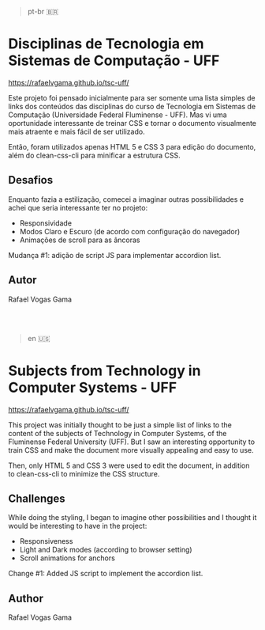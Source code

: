 > pt-br 🇧🇷

# Disciplinas de Tecnologia em Sistemas de Computação - UFF

https://rafaelvgama.github.io/tsc-uff/

Este projeto foi pensado inicialmente para ser somente uma lista simples de links dos conteúdos das disciplinas do curso de Tecnologia em Sistemas de Computação (Universidade Federal Fluminense - UFF). Mas vi uma oportunidade interessante de treinar CSS e tornar o documento visualmente mais atraente e mais fácil de ser utilizado.

Então, foram utilizados apenas HTML 5 e CSS 3 para edição do documento, além do clean-css-cli para minificar a estrutura CSS.

## Desafios

Enquanto fazia a estilização, comecei a imaginar outras possibilidades e achei que seria interessante ter no projeto:

- Responsividade
- Modos Claro e Escuro (de acordo com configuração do navegador)
- Animações de scroll para as âncoras

Mudança #1: adição de script JS para implementar accordion list.

## Autor

Rafael Vogas Gama

<br/><br/>

> en 🇺🇸

# Subjects from Technology in Computer Systems - UFF

https://rafaelvgama.github.io/tsc-uff/

This project was initially thought to be just a simple list of links to the content of the subjects of Technology in Computer Systems, of the Fluminense Federal University (UFF). But I saw an interesting opportunity to train CSS and make the document more visually appealing and easy to use.

Then, only HTML 5 and CSS 3 were used to edit the document, in addition to clean-css-cli to minimize the CSS structure.

## Challenges

While doing the styling, I began to imagine other possibilities and I thought it would be interesting to have in the project:

- Responsiveness
- Light and Dark modes (according to browser setting)
- Scroll animations for anchors

Change #1: Added JS script to implement the accordion list.

## Author

Rafael Vogas Gama
